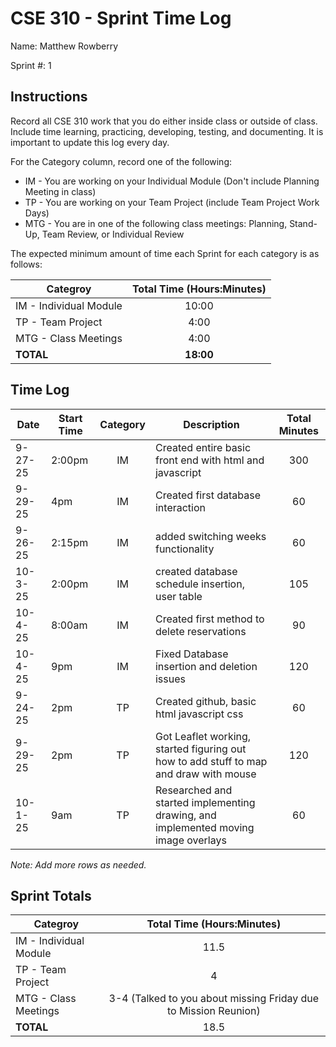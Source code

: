 # CSE 310 - Sprint Time Log

Name: Matthew Rowberry

Sprint #: 1

## Instructions

Record all CSE 310 work that you do either inside class or outside of class.  Include time learning, practicing, developing, testing, and documenting.  It is important to update this log every day.

For the Category column, record one of the following:
* IM - You are working on your Individual Module (Don't include Planning Meeting in class)
* TP - You are working on your Team Project (include Team Project Work Days)
* MTG - You are in one of the following class meetings: Planning, Stand-Up, Team Review, or Individual Review

The expected minimum amount of time each Sprint for each category is as follows:

|Categroy                       |Total Time (Hours:Minutes)|
|-------------------------------|:------------------------:|
|IM - Individual Module         |          10:00           |
|TP - Team Project              |           4:00           |
|MTG - Class Meetings           |           4:00           |
|**TOTAL**                      |        **18:00**         |

## Time Log

|Date      |Start Time|Category|Description                                 |Total Minutes|
|----------|----------|:------:|--------------------------------------------|:-----------:|
|   9-27-25     |     2:00pm     |    IM    |    Created entire basic front end with html and javascript    |     300        |
|     9-29-25     |    4pm      |    IM    |                  Created first database interaction                          |      60       |
|      9-26-25    |    2:15pm      |   IM    |                  added switching weeks functionality                          |     60        |
|      10-3-25    |     2:00pm     |    IM   |                 created database schedule insertion, user table                           |      105       |
|     10-4-25     |      8:00am    |    IM    |                 Created first method to delete reservations                           |      90       |
|      10-4-25    |      9pm    |   IM     |               Fixed Database insertion and deletion issues                             |       120      |
|      9-24-25    |      2pm    |   TP     |               Created github, basic html javascript css                             |       60     |
|      9-29-25    |      2pm    |   TP     |               Got Leaflet working, started figuring out how to add stuff to map and draw with mouse                             |       120      |
|      10-1-25    |      9am    |   TP     |               Researched and started implementing drawing, and implemented moving image overlays                             |       60      |

_Note: Add more rows as needed._

## Sprint Totals

|Categroy                       |Total Time (Hours:Minutes)|
|-------------------------------|:------------------------:|
|IM - Individual Module         |             11.5             |
|TP - Team Project              |               4           |
|MTG - Class Meetings           |             3-4 (Talked to you about missing Friday due to Mission Reunion)             |
|**TOTAL**                      |              18.5            |